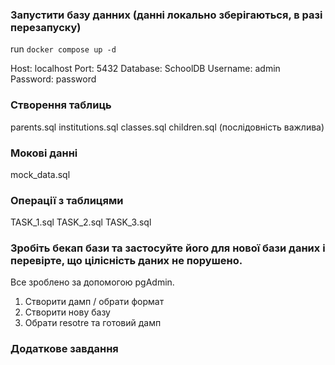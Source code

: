 ### Запустити базу данних (данні локально зберігаються, в разі перезапуску)
run
`docker compose up -d`

Host: localhost
Port: 5432
Database: SchoolDB
Username: admin
Password: password

### Створення таблиць
parents.sql
institutions.sql
classes.sql
children.sql
(послідовність важлива)

### Мокові данні

mock_data.sql

### Операції з таблицями
TASK_1.sql
TASK_2.sql
TASK_3.sql

### Зробіть бекап бази та застосуйте його для нової бази даних і перевірте, що цілісність даних не порушено.
Все зроблено за допомогою pgAdmin.
1. Створити дамп / обрати формат
2. Створити нову базу
3. Обрати resotre та готовий дамп

### Додаткове завдання 

